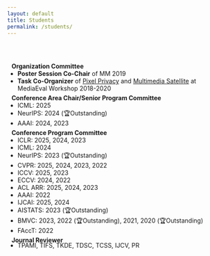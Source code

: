```yaml
---
layout: default
title: Students
permalink: /students/
---
```


<h1 id="services"></h1>

<!--   <h2 style="margin: 60px 0px 10px;">Services</h2> -->

<h4 style="margin:60px 10px 0;">Organization Committee</h4>
<ul style="margin:0 0 5px;">
  <li><strong>Poster Session Co-Chair</strong> of MM 2019</li>
  <li><strong>Task Co-Organizer</strong> of <a href="https://multimediaeval.github.io/editions/2020/tasks/pixelprivacy/">Pixel Privacy</a> and <a href="http://www.multimediaeval.org/mediaeval2019/multimediasatellite/">Multimedia Satellite</a> at MediaEval Workshop 2018-2020</li>
</ul>

<h4 style="margin:0 10px 0;">Conference Area Chair/Senior Program Committee</h4>
<ul style="margin:0 0 5px;">
  <li>ICML: 2025</li>
  <li>NeurIPS: 2024 (🏆Outstanding)</li>
  <li>AAAI: 2024, 2023</li>
</ul>

<h4 style="margin:0 10px 0;">Conference Program Committee</h4>
<ul style="margin:0 0 5px;">
  <li>ICLR: 2025, 2024, 2023</li>
  <li>ICML: 2024</li>
  <li>NeurIPS: 2023 (🏆Outstanding)</li>
  <li>CVPR: 2025, 2024, 2023, 2022</li>
  <li>ICCV: 2025, 2023</li>
  <li>ECCV: 2024, 2022</li>
  <li>ACL ARR: 2025, 2024, 2023</li>
  <li>AAAI: 2022</li>
  <li>IJCAI: 2025, 2024</li>
  <li>AISTATS: 2023 (🏆Outstanding)</li>
  <li>BMVC: 2023, 2022 (🏆Outstanding), 2021, 2020 (🏆Outstanding)</li>
  <li>FAccT: 2022</li>
</ul>


<h4 style="margin:0 10px 0;">Journal Reviewer</h4>
<ul style="margin:-5px 0 25px;width:950px">
  <li>TPAMI, TIFS, TKDE, TDSC, TCSS, IJCV, PR</li>
</ul>
